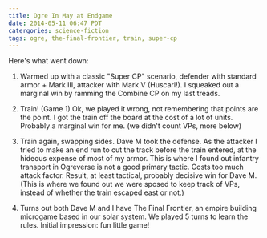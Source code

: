 ```yaml
---
title: Ogre In May at Endgame
date: 2014-05-11 06:47 PDT
catergories: science-fiction
tags: ogre, the-final-frontier, train, super-cp
---
```


Here's what went down:

1. Warmed up with a classic "Super CP" scenario,
defender with standard armor + Mark III, attacker
with Mark V (Huscarl!). I squeaked out a marginal
win by ramming the Combine CP on my last treads.

2. Train! (Game 1) Ok, we played it wrong, not
remembering that points are the point. I got the
train off the board at the cost of a lot of units.
Probably a marginal win for me. (we didn't count
VPs, more below)

3. Train again, swapping sides. Dave M took the
defense. As the attacker I tried to make an end
run to cut the track before the train entered, at the
hideous expense of most of my armor. This is where
I found out infantry transport in Ogreverse is not a
good primary tactic. Costs too much attack factor.
Result, at least tactical, probably decisive win for
Dave M. (This is where we found out we were sposed
to keep track of VPs, instead of whether the train
escaped east or not.)

4. Turns out both Dave M and I have The Final
Frontier, an empire building microgame based in
our solar system. We played 5 turns to learn the
rules. Initial impression: fun little game!

